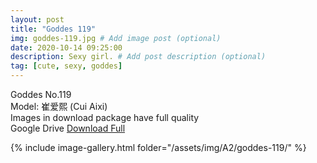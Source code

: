 ```yaml
---
layout: post
title: "Goddes 119"
img: goddes-119.jpg # Add image post (optional)
date: 2020-10-14 09:25:00
description: Sexy girl. # Add post description (optional)
tag: [cute, sexy, goddes]
---
```

Goddes No.119  
Model: 崔爱熙 (Cui Aixi)                            
Images in download package have full quality                    
Google Drive [Download Full](http://gestyy.com/ereh28)

{% include image-gallery.html folder="/assets/img/A2/goddes-119/" %}
